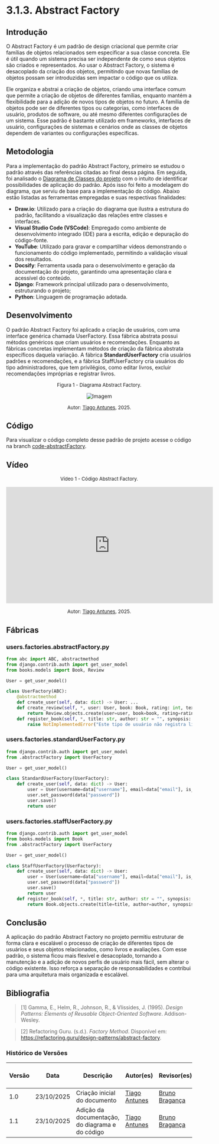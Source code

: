 # 3.1.3. Abstract Factory

## Introdução

O Abstract Factory é um padrão de design criacional que permite criar famílias de objetos relacionados sem especificar a sua classe concreta. Ele é útil quando um sistema precisa ser independente de como seus objetos são criados e representados. Ao usar o Abstract Factory, o sistema é desacoplado da criação dos objetos, permitindo que novas famílias de objetos possam ser introduzidas sem impactar o código que os utiliza.

Ele organiza e abstrai a criação de objetos, criando uma interface comum que permite a criação de objetos de diferentes famílias, enquanto mantém a flexibilidade para a adição de novos tipos de objetos no futuro. A família de objetos pode ser de diferentes tipos ou categorias, como interfaces de usuário, produtos de software, ou até mesmo diferentes configurações de um sistema. Esse padrão é bastante utilizado em frameworks, interfaces de usuário, configurações de sistemas e cenários onde as classes de objetos dependem de variantes ou configurações específicas.

## Metodologia

Para a implementação do padrão Abstract Factory, primeiro se estudou o padrão através das referências citadas ao final dessa página. Em seguida, foi analisado o [Diagrama de Classes do projeto](https://unbarqdsw2025-2-turma01.github.io/2025.2-T01-G5_EuRecomendo_Entrega_02/#/./Modelagem/2.1.3.DiagramaDeClassesUML) com o intuito de identificar possibilidades de aplicação do padrão. Após isso foi feito a modelagem do diagrama, que serviu de base para a implementação do código. Abaixo estão listadas as ferramentas empregadas e suas respectivas finalidades:

- **Draw.io**: Utilizado para a criação do diagrama que ilustra a estrutura do padrão, facilitando a visualização das relações entre classes e interfaces.
- **Visual Studio Code (VSCode)**: Empregado como ambiente de desenvolvimento integrado (IDE) para a escrita, edição e depuração do código-fonte.
- **YouTube**: Utilizado para gravar e compartilhar vídeos demonstrando o funcionamento do código implementado, permitindo a validação visual dos resultados.
- **Docsify**: Ferramenta usada para o desenvolvimento e geração da documentação do projeto, garantindo uma apresentação clara e acessível do conteúdo.
- **Django**: Framework principal utilizado para o desenvolvimento, estruturando o projeto;
- **Python**: Linguagem de programação adotada.

## Desenvolvimento

O padrão Abstract Factory foi aplicado a criação de usuários, com uma interface genérica chamada UserFactory. Essa fábrica abstrata possui métodos genéricos que criam usuários e recomendações. Enquanto as fábricas concretas implementam métodos de criação da fábrica abstrata específicos daquela variação. A fábrica <b>StandardUserFactory</b> cria usuários padrões e recomendações, e a fábrica StaffUserFactory cria usuários do tipo administradores, que tem privilégios, como editar livros, excluir recomendações impróprias e registrar livros.

<font size="2"><p style="text-align: center">Figura 1 - Diagrama Abstract Factory.</p></font>

<center>

![Imagem](/assets/DiagramaAbstractFactory.png)

</center>

<font size="2"><p style="text-align: center">Autor: [Tiago Antunes](https://github.com/tiagobalieiro), 2025.</p></font>


## Código

Para visualizar o código completo desse padrão de projeto acesse o código na branch [code-abstractFactory](https://github.com/UnBArqDsw2025-2-Turma01/2025.2-T01-G5_EuRecomendo_Entrega_03/tree/code-abstractFactory).

## Vídeo

<font size="2"><p style="text-align: center">Vídeo 1 - Código Abstract Factory.</p></font>

<center>
<iframe width="560" height="315" src="https://www.youtube.com/embed/" title="YouTube video player" frameborder="0" allow="accelerometer; autoplay; clipboard-write; encrypted-media; gyroscope; picture-in-picture; web-share" referrerpolicy="strict-origin-when-cross-origin" allowfullscreen></iframe>
</center>

<font size="2"><p style="text-align: center">Autor: [Tiago Antunes](https://github.com/tiagobalieiro), 2025.</p></font>


## Fábricas

### users.factories.abstractFactory.py

```python
from abc import ABC, abstractmethod
from django.contrib.auth import get_user_model
from books.models import Book, Review

User = get_user_model()

class UserFactory(ABC):
    @abstractmethod
    def create_user(self, data: dict) -> User: ...
    def create_review(self, *, user: User, book: Book, rating: int, text: str = "") -> Review:
        return Review.objects.create(user=user, book=book, rating=rating, text=text)
    def register_book(self, *, title: str, author: str = "", synopsis: str = "") -> Book:
        raise NotImplementedError("Este tipo de usuário não registra livros.")

```

### users.factories.standardUserFactory.py

```python
from django.contrib.auth import get_user_model
from .abstractFactory import UserFactory

User = get_user_model()

class StandardUserFactory(UserFactory):
    def create_user(self, data: dict) -> User:
        user = User(username=data["username"], email=data["email"], is_staff=False, is_superuser=False)
        user.set_password(data["password"])
        user.save()
        return user
```

### users.factories.staffUserFactory.py
```python
from django.contrib.auth import get_user_model
from books.models import Book
from .abstractFactory import UserFactory

User = get_user_model()

class StaffUserFactory(UserFactory):
    def create_user(self, data: dict) -> User:
        user = User(username=data["username"], email=data["email"], is_staff=True, is_superuser=True)
        user.set_password(data["password"])
        user.save()
        return user
    def register_book(self, *, title: str, author: str = "", synopsis: str = "") -> Book:
        return Book.objects.create(title=title, author=author, synopsis=synopsis)

```

## Conclusão

A aplicação do padrão Abstract Factory no projeto permitiu estruturar de forma clara e escalável o processo de criação de diferentes tipos de usuários e seus objetos relacionados, como livros e avaliações. Com esse padrão, o sistema ficou mais flexível e desacoplado, tornando a manutenção e a adição de novos perfis de usuário mais fácil, sem alterar o código existente. Isso reforça a separação de responsabilidades e contribui para uma arquitetura mais organizada e escalável.

## Bibliografia

> [1] Gamma, E., Helm, R., Johnson, R., & Vlissides, J. (1995). _Design Patterns: Elements of Reusable Object-Oriented Software_. Addison-Wesley.

> [2] Refactoring Guru. (s.d.). _Factory Method_. Disponível em: <https://refactoring.guru/design-patterns/abstract-factory>.


### Histórico de Versões

| Versão | Data       | Descrição                                                                    | Autor(es)                                                                                        | Revisor(es)                                   | Detalhes da Revisão |
| ------ | ---------- | ---------------------------------------------------------------------------- | ------------------------------------------------------------------------------------------------ | --------------------------------------------- | ------------------- |
| 1.0    | 23/10/2025 | Criação inicial do documento                      | [Tiago Antunes](https://github.com/tiagobalieiro) | [Bruno Bragança](https://github.com/BrunoBReis) |                     |
|1.1    | 23/10/2025 | Adição da documentação, do diagrama e do código   | [Tiago Antunes](https://github.com/tiagobalieiro) | [Bruno Bragança](https://github.com/BrunoBReis) |                     |
